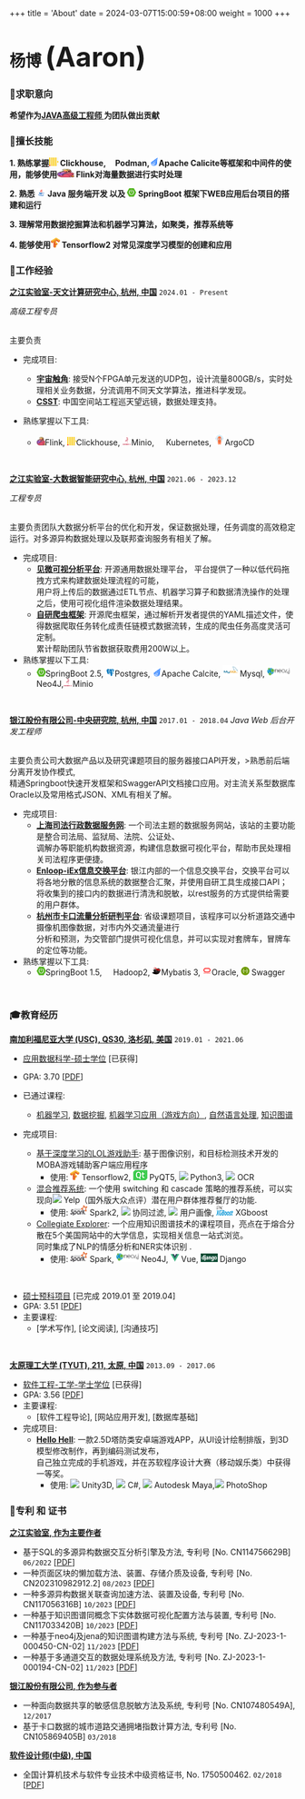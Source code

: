+++
title = 'About'
date = 2024-03-07T15:00:59+08:00
weight = 1000
+++


# 杨博 <font size="9">(Aaron)</font>

### <span>&#127919;</span>求职意向
__希望作为<u>JAVA高级工程师 </u> 为团队做出贡献__

### <span>&#128170;</span>擅长技能


__1. 熟练掌握<span><img src="assets/icons/clickhouse.png" height="15" width="16"> Clickhouse</span>,<span><img src="assets/icons/podman.jpg" height="15" width="16">Podman</span>,<span><img src="assets/icons/calcite.png" height="15" width="16">Apache Calicite</span>等框架和中间件的使用，能够使用<span><img src="assets/icons/flink.png" height="15" width="30"> Flink</span>对海量数据进行实时处理__

__2. 熟悉 <span><img src="assets/icons/java.png" height="15" width="16"> Java </span>服务端开发 以及 <span><img src="assets/icons/springboot.png" height="15" width="16"> SpringBoot</span> 框架下WEB应用后台项目的搭建和运行__

__3. 理解常用数据挖掘算法和机器学习算法，如聚类，推荐系统等__

__4. 能够使用<span><img src="assets/icons/tensorflow.png" height="18" width="16"> Tensorflow2 对常见深度学习模型的创建和应用</span>__

### <span>&#128084;</span>工作经验

[__之江实验室-天文计算研究中心, 杭州, 中国__]()  `2024.01 - Present`

_高级工程专员_<br><br>

主要负责
- 完成项目: 
    - [__宇宙触角__](https://nebula-inner.lab.zjvis.net/): 接受N个FPGA单元发送的UDP包，设计流量800GB/s，实时处理相关业务数据，分流调用不同天文学算法，推进科学发现。
    - [__CSST__](http://www.bao.ac.cn/csst/): 中国空间站工程巡天望远镜，数据处理支持。

- 熟练掌握以下工具: 
    - <span><img src="assets/icons/flink.png" height="15" width="15">Flink</span>, <span><img src="assets/icons/clickhouse.png" height="15" width="16">Clickhouse</span>, <span><img src="assets/icons/minio.png" height="15" width="16">Minio</span>, <span><img src="assets/icons/kubernets.png" height="17" width="17">Kubernetes</span>, <span><img src="assets/icons/argoCD.png" height="20" width="20">ArgoCD</span>
<br>

[__之江实验室-大数据智能研究中心, 杭州, 中国__]()  `2021.06 - 2023.12`

_工程专员_<br><br>

主要负责团队大数据分析平台的优化和开发，保证数据处理，任务调度的高效稳定运行。对多源异构数据处理以及联邦查询服务有相关了解。
- 完成项目: 
    - [__见微可视分析平台__](https://gitee.com/zhijiangtianshu/nebula): 开源通用数据处理平台， 平台提供了一种以低代码拖拽方式来构建数据处理流程的可能，<br>用户将上传后的数据通过ETL节点、机器学习算子和数据清洗操作的处理之后，使用可视化组件渲染数据处理结果。
    - [__自研爬虫框架__](https://gitea-ops.lab.zjvis.net/bee/crawler): 开源爬虫框架，通过解析开发者提供的YAML描述文件，使得数据爬取任务转化成责任链模式数据流转，生成的爬虫任务高度灵活可定制。<br>累计帮助团队节省数据获取费用200W以上。
- 熟练掌握以下工具: 
    - <span><img src="assets/icons/springboot.png" height="15" width="16">SpringBoot 2.5</span>, <span><img src="assets/icons/postgresql.png" height="15" width="16">Postgres</span>, <span><img src="assets/icons/calcite.png" height="15" width="16">Apache Calcite</span>, <span><img src="assets/icons/mysql.png" height="20" width="30">Mysql</span>, <span><img src="assets/icons/neo4j.png" height="18" width="40"/> Neo4J</span>,<span><img src="assets/icons/minio.png" height="15" width="16">Minio</span>
<br>

[__银江股份有限公司-中央研究院, 杭州, 中国__]()  `2017.01 - 2018.04`
_Java Web 后台开发工程师_<br><br>

主要负责公司大数据产品以及研究课题项目的服务器接口API开发，>熟悉前后端分离开发协作模式, <br> 精通Springboot快速开发框架和SwaggerAPI文档接口应用。对主流关系型数据库Oracle以及常用格式JSON、XML有相关了解。
- 完成项目: 
    - [__上海司法行政数据服务网__](): 一个司法主题的数据服务网站，该站的主要功能是整合司法局、监狱局、法院、公证处、<br>调解办等职能机构数据资源，构建信息数据可视化平台，帮助市民处理相关司法程序更便捷。
    - [__Enloop-iEx信息交换平台__](): 银江内部的一个信息交换平台，交换平台可以将各地分散的信息系统的数据整合汇聚，并使用自研工具生成接口API；<br>将收集到的接口内的数据进行清洗和脱敏，以rest服务的方式提供给需要的用户群体。
    - [__杭州市卡口流量分析研判平台__](): 省级课题项目，该程序可以分析道路交通中摄像机图像数据，对市内外交通流量进行<br>分析和预测，为交管部门提供可视化信息，并可以实现对套牌车，冒牌车的定位等功能。
- 熟练掌握以下工具: 
    - <span><img src="assets/icons/springboot.png" height="15" width="16">SpringBoot 1.5</span>, <span><img src="https://img.icons8.com/color/14/000000/hadoop-distributed-file-system.png"  height="15" width="16">Hadoop2</span>, <span><img src="assets/icons/mybatis.png" height="15" width="16">Mybatis 3</span>, <span><img src="assets/icons/oracle.png" height="15" width="16">Oracle</span>, <span><img src = "assets/icons/swagger.png" height="15" width="15"> Swagger</span>
<br>

### <span>&#127891;</span>教育经历 

[__南加利福尼亚大学 (USC), QS30, 洛杉矶, 美国__]() `2019.01 - 2021.06`

- <u>应用数据科学-硕士学位</u> [已获得]
- GPA: 3.70 [[PDF](assets/apds_4.pdf)]
- 已通过课程: 
    - [机器学习](https://github.com/AaronYang2333/DSCI_552/blob/master/README.md), [数据挖掘](https://github.com/AaronYang2333/DSCI_553/blob/master/README.md), [机器学习应用（游戏方向）](https://github.com/AaronYang2333/LOL_Overlay_Assistant_Tool/blob/master/README.md), [自然语言处理](https://github.com/AaronYang2333/CSCI_544/blob/master/README.md), [知识图谱](https://github.com/AaronYang2333/DSCI_558/blob/master/README.md) <br>

- 完成项目:
    - [基于深度学习的LOL游戏助手](https://github.com/AaronYang2333/LOL_Overlay_Assistant_Tool/blob/master/README.md): 基于图像识别，和目标检测技术开发的MOBA游戏辅助客户端应用程序
        - 使用: <span><img src="assets/icons/tensorflow.png" height="18" width="16"> Tensorflow2</span>, <span><img src="assets/icons/pyqt.png"> PyQT5</span>, <span><img src="https://img.icons8.com/color/18/000000/python.png"/> Python3</span>, <span><img src="https://img.icons8.com/metro/18/000000/general-ocr.png"/> OCR</span>
    - [混合推荐系统](https://github.com/AaronYang2333/DSCI_553/tree/master/project): 一个使用 switching 和 cascade 策略的推荐系统，可以实现向<img src="https://img.icons8.com/color/18/000000/yelp.png"/> Yelp（国外版大众点评）潜在用户群体推荐餐厅的功能.
        - 使用: <span><img src="assets/icons/spark.png" height="18" width="30"> Spark2</span>, <span><img src="https://img.icons8.com/ios/18/000000/pivot-table.png"/> 协同过滤</span>, <span><img src="https://img.icons8.com/windows/18/000000/change-user-male--v1.png"/> 用户画像</span>, <span><img src="assets/icons/xgboost.png" height="18" width="30"> XGboost</span>
    - [Collegiate Explorer](https://chit-chaat.github.io/Collegiate_Explorer_APP/): 一个应用知识图谱技术的课程项目，亮点在于熔合分散在5个美国网站中的大学信息，实现相关信息一站式浏览。<br> 同时集成了NLP的情感分析和NER实体识别 .
        - 使用: <span><img src="assets/icons/spark.png" height="18" width="30"> Spark</span>, <span><img src="assets/icons/neo4j.png" height="18" width="40"/> Neo4J</span>, <span><img src="assets/icons/vue.png" height="15" width="15"/> Vue</span>, <span><img src="assets/icons/django.png" height="15" width="30"> Django</span>
<br>

- <u>硕士预科项目</u>  [已完成 2019.01 至 2019.04]
- GPA: 3.51 [[PDF](assets/ia_grade.pdf)]
- 主要课程:
    - [学术写作], [论文阅读], [沟通技巧] <br>
<br>

[__太原理工大学 (TYUT), 211, 太原, 中国__]() `2013.09 - 2017.06`

- <u>软件工程-工学-学士学位</u> [已获得]
- GPA: 3.56 [[PDF](assets/typt.pdf)]
- 主要课程: 
    - [软件工程导论], [网站应用开发], [数据库基础] <br>
- 完成项目:
    - [__Hello Hell__](https://www.bilibili.com/video/BV1uz411b7Vk): 一款2.5D塔防类安卓端游戏APP，从UI设计绘制排版，到3D模型修改制作，再到编码测试发布，<br>自己独立完成的手机游戏，并在苏软程序设计大赛（移动娱乐类）中获得一等奖。
        - 使用: <span><img src="https://img.icons8.com/ios-filled/14/000000/unity.png"> Unity3D</span>, <span><img src="https://img.icons8.com/color/14/000000/c-sharp-logo.png"> C#</span>, <span><img src="https://img.icons8.com/color/14/000000/autodesk-maya.png"> Autodesk Maya</span>,<span><img src="https://img.icons8.com/color/16/000000/adobe-photoshop.png"> PhotoShop</span>


### <span>&#128240;</span>专利 和 证书

[__之江实验室, 作为主要作者__]()
- 基于SQL的多源异构数据交互分析引擎及方法, 专利号 [No. CN114756629B] `06/2022` [[PDF](assets/patent/ZL-2022-1-00568.pdf)] <br> 
- 一种页面区块的懒加载方法、装置、存储介质及设备, 专利号 [No. CN202310982912.2] `08/2023` [[PDF](assets/nptq.png)] <br>
- 一种多源异构数据关联查询加速方法、装置及设备, 专利号 [No. CN117056316B] `10/2023` [[PDF](assets/patent/ZL-2023-1-00906.pdf)] <br>
- 一种基于知识图谱同概念下实体数据可视化配置方法与装置, 专利号 [No. CN117033420B] `10/2023` [[PDF](assets/patent/ZL-2023-1-00846.pdf)] <br>
- 一种基于neo4j及jena的知识图谱构建方法与系统, 专利号 [No. ZJ-2023-1-000450-CN-02] `11/2023` [[PDF](assets/nptq.png)] <br>
- 一种基于多通道交互的数据处理系统及方法, 专利号 [No. ZJ-2023-1-000194-CN-02] `11/2023` [[PDF](assets/nptq.png)] <br>

[__银江股份有限公司, 作为参与者__]()
- 一种面向数据共享的敏感信息脱敏方法及系统, 专利号 [No. CN107480549A], `12/2017`<br>
- 基于卡口数据的城市道路交通拥堵指数计算方法, 专利号 [No. CN105869405B] `03/2018`<br>

[__软件设计师(中级), 中国__]()
- 全国计算机技术与软件专业技术中级资格证书, No. 1750500462. `02/2018` [[PDF](assets/nptq.png)]
